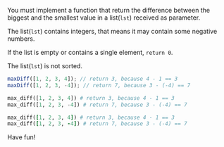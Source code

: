 You must implement a function that return the difference between the biggest and the smallest value in a list(`lst`) received as parameter.

The list(`lst`) contains integers, that means it may contain some negative numbers.

If the list is empty or contains a single element, `return 0`.

The list(`lst`) is not sorted.

```javascript
maxDiff([1, 2, 3, 4]); // return 3, because 4 - 1 == 3
maxDiff([1, 2, 3, -4]); // return 7, because 3 - (-4) == 7
```
```python
max_diff([1, 2, 3, 4]) # return 3, because 4 - 1 == 3
max_diff([1, 2, 3, -4]) # return 7, because 3 - (-4) == 7
```
```ruby
max_diff([1, 2, 3, 4]) # return 3, because 4 - 1 == 3
max_diff([1, 2, 3, -4]) # return 7, because 3 - (-4) == 7
```

Have fun!